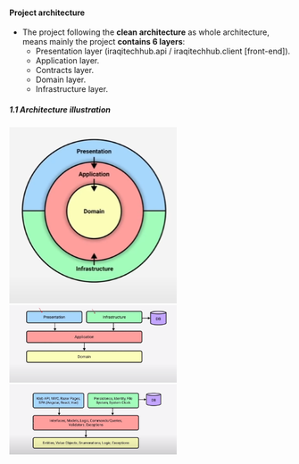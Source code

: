 #### Project architecture
- The project following the **clean architecture** as whole architecture, means mainly the project **contains 6 layers**:
  - Presentation layer (iraqitechhub.api / iraqitechhub.client [front-end]).
  - Application layer.
  - Contracts layer.
  - Domain layer.
  - Infrastructure layer.

##### 1.1 Architecture illustration

<img alt="Clean architecture overview" src="/docs/screenshots/project-architecture/clean-architecture.png" width="300px" />

<img alt="Clean architecture overview - detailed" src="/docs/screenshots/project-architecture/clean-architecture-2.png" width="300px" />

<img alt="Clean architecture overview - detailed - 2" src="/docs/screenshots/project-architecture/detailed-clean-architecture.png" width="300px" />
